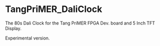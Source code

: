 # TangPriMER_DaliClock
The 80s Dali Clock for the Tang PriMER FPGA Dev. board and 5 Inch TFT Display.

Experimental version.
